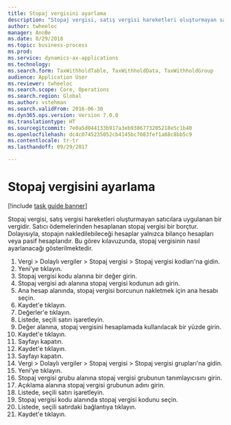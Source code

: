 ```yaml
--- 
title: Stopaj vergisini ayarlama
description: "Stopaj vergisi, satış vergisi hareketleri oluşturmayan satıcılara uygulanan bir vergidir."
author: twheeloc
manager: AnnBe
ms.date: 8/29/2018
ms.topic: business-process
ms.prod: 
ms.service: dynamics-ax-applications
ms.technology: 
ms.search.form: TaxWithholdTable, TaxWithholdData, TaxWithholdGroup
audience: Application User
ms.reviewer: twheeloc
ms.search.scope: Core, Operations
ms.search.region: Global
ms.author: vstehman
ms.search.validFrom: 2016-06-30
ms.dyn365.ops.version: Version 7.0.0
ms.translationtype: HT
ms.sourcegitcommit: 7e0a5d044133b917a3eb9386773205218e5c1b40
ms.openlocfilehash: dc4c0745235052cb4145bc7083fef1a88c8bb5c9
ms.contentlocale: tr-tr
ms.lasthandoff: 09/29/2017

---
```

# <a name="set-up-withholding-tax"></a>Stopaj vergisini ayarlama

[!include [task guide banner](../../includes/task-guide-banner.md)]

Stopaj vergisi, satış vergisi hareketleri oluşturmayan satıcılara uygulanan bir vergidir. Satıcı ödemelerinden hesaplanan stopaj vergisi bir borçtur. Dolayısıyla, stopajın nakledilebileceği hesaplar yalnızca bilanço hesapları veya pasif hesaplarıdır. Bu görev kılavuzunda, stopaj vergisinin nasıl ayarlanacağı gösterilmektedir.

1. Vergi > Dolaylı vergiler > Stopaj vergisi > Stopaj vergisi kodları'na gidin.
2. Yeni'ye tıklayın.
3. Stopaj vergisi kodu alanına bir değer girin.
4. Stopaj vergisi adı alanına stopaj vergisi kodunun adı girin.
5. Ana hesap alanında, stopaj vergisi borcunun nakletmek için ana hesabı seçin.
6. Kaydet'e tıklayın.
7. Değerler'e tıklayın.
8. Listede, seçili satırı işaretleyin.
9. Değer alanına, stopaj vergisini hesaplamada kullanılacak bir yüzde girin.
10. Kaydet'e tıklayın.
11. Sayfayı kapatın.
12. Kaydet'e tıklayın.
13. Sayfayı kapatın.
14. Vergi > Dolaylı vergiler > Stopaj vergisi > Stopaj vergisi grupları'na gidin.
15. Yeni'ye tıklayın.
16. Stopaj vergisi grubu alanına stopaj vergisi grubunun tanımlayıcısını girin.
17. Açıklama alanına stopaj vergisi grubunun adını girin.
18. Listede, seçili satırı işaretleyin.
19. Stopaj vergisi kodu alanında stopaj vergisi kodunu seçin.
20. Listede, seçili satırdaki bağlantıya tıklayın.
21. Kaydet'e tıklayın.


